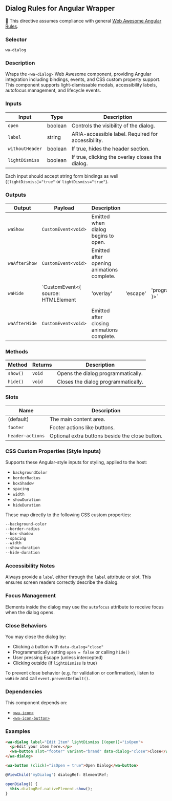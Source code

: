 ## Dialog Rules for Angular Wrapper

📌 This directive assumes compliance with general [Web Awesome Angular Rules](../../../RULES.md).

### Selector

`wa-dialog`

### Description

Wraps the `<wa-dialog>` Web Awesome component, providing Angular integration including bindings, events, and CSS custom property support. This component supports light-dismissable modals, accessibility labels, autofocus management, and lifecycle events.

### Inputs

| Input           | Type    | Description                                        |
| --------------- | ------- | -------------------------------------------------- |
| `open`          | boolean | Controls the visibility of the dialog.             |
| `label`         | string  | ARIA-accessible label. Required for accessibility. |
| `withoutHeader` | boolean | If true, hides the header section.                 |
| `lightDismiss`  | boolean | If true, clicking the overlay closes the dialog.   |

Each input should accept string form bindings as well (`[lightDismiss]="true"` or `lightDismiss="true"`).

### Outputs

| Output        | Payload                             | Description                                |          |                     |                                                                            |
| ------------- | ----------------------------------- | ------------------------------------------ | -------- | ------------------- | -------------------------------------------------------------------------- |
| `waShow`      | `CustomEvent<void>`                 | Emitted when dialog begins to open.        |          |                     |                                                                            |
| `waAfterShow` | `CustomEvent<void>`                 | Emitted after opening animations complete. |          |                     |                                                                            |
| `waHide`      | \`CustomEvent<{ source: HTMLElement | 'overlay'                                  | 'escape' | 'programmatic' }>\` | Emitted before dialog closes. Can call `event.preventDefault()` to cancel. |
| `waAfterHide` | `CustomEvent<void>`                 | Emitted after closing animations complete. |          |                     |                                                                            |

### Methods

| Method   | Returns | Description                         |
| -------- | ------- | ----------------------------------- |
| `show()` | `void`  | Opens the dialog programmatically.  |
| `hide()` | `void`  | Closes the dialog programmatically. |

### Slots

| Name             | Description                                     |
| ---------------- | ----------------------------------------------- |
| (default)        | The main content area.                          |
| `footer`         | Footer actions like buttons.                    |
| `header-actions` | Optional extra buttons beside the close button. |

### CSS Custom Properties (Style Inputs)

Supports these Angular-style inputs for styling, applied to the host:

* `backgroundColor`
* `borderRadius`
* `boxShadow`
* `spacing`
* `width`
* `showDuration`
* `hideDuration`

These map directly to the following CSS custom properties:

```css
--background-color
--border-radius
--box-shadow
--spacing
--width
--show-duration
--hide-duration
```

### Accessibility Notes

Always provide a `label` either through the `label` attribute or slot. This ensures screen readers correctly describe the dialog.

### Focus Management

Elements inside the dialog may use the `autofocus` attribute to receive focus when the dialog opens.

### Close Behaviors

You may close the dialog by:

* Clicking a button with `data-dialog="close"`
* Programmatically setting `open = false` or calling `hide()`
* User pressing Escape (unless intercepted)
* Clicking outside (if `lightDismiss` is true)

To prevent close behavior (e.g. for validation or confirmation), listen to `waHide` and call `event.preventDefault()`.

### Dependencies

This component depends on:

* [`<wa-icon>`](../icon/icon.rules.md)
* [`<wa-icon-button>`](../icon-button/icon-button.rules.md)

### Examples

```html
<wa-dialog label="Edit Item" lightDismiss [(open)]="isOpen">
  <p>Edit your item here.</p>
  <wa-button slot="footer" variant="brand" data-dialog="close">Close</wa-button>
</wa-dialog>

<wa-button (click)="isOpen = true">Open Dialog</wa-button>
```

```ts
@ViewChild('myDialog') dialogRef: ElementRef;

openDialog() {
  this.dialogRef.nativeElement.show();
}
```
